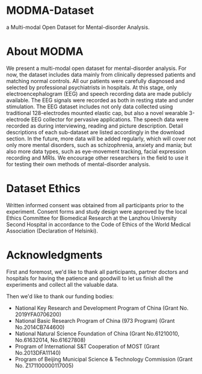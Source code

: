 # MODMA-Dataset
a Multi-modal Open Dataset for Mental-disorder Analysis.

# About MODMA
We present a multi-modal open dataset for mental-disorder analysis. For now, the dataset includes data mainly from clinically depressed patients and matching normal controls. All our patients were carefully diagnosed and selected by professional psychiatrists in hospitals. At this stage, only electroencephalogram (EEG) and speech recording data are made publicly available. The EEG signals were recorded as both in resting state and under stimulation. The EEG dataset includes not only data collected using traditional 128-electrodes mounted elastic cap, but also a novel wearable 3-electrode EEG collector for pervasive applications. The speech data were recorded as during interviewing, reading and picture description. Detail descriptions of each sub-dataset are listed accordingly in the download section. In the future, more data will be added regularly, which will cover not only more mental disorders, such as schizophrenia, anxiety and mania; but also more data types, such as eye-movement tracking, facial expression recording and MRIs. We encourage other researchers in the field to use it for testing their own methods of mental-disorder analysis.

# Dataset Ethics
Written informed consent was obtained from all participants prior to the experiment. Consent forms and study design were approved by the local Ethics Committee for Biomedical Research at the Lanzhou University Second Hospital in accordance to the Code of Ethics of the World Medical Association (Declaration of Helsinki).

# Acknowledgments
First and foremost, we'd like to thank all participants, partner doctors and hospitals for having the patience and goodwill to let us finish all the experiments and collect all the valuable data.

Then we'd like to thank our funding bodies:
* National Key Research and Development Program of China (Grant No. 2019YFA0706200)
* National Basic Research Program of China (973 Program) (Grant No.2014CB744600)
* National Natural Science Foundation of China (Grant No.61210010, No.61632014, No.61627808)
* Program of International S&T Cooperation of MOST (Grant No.2013DFA11140)
* Program of Beijing Municipal Science & Technology Commission (Grant No. Z171100000117005)
